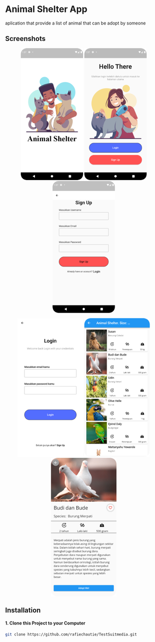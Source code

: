 # Animal Shelter App
aplication that provide a list of animal that can be adopt by someone


## Screenshots

<p align="center">
  <img src="images/splash_screen.png" width="200">
  <img src="images/welcome_screen.png" width="200">
  <img src="images/regis_screen.png" width="200">
</p>

<p align="center">
  <img src="images/login_screen.png" width="210">
  <img src="images/main_screen.png" width="210">
  <img src="images/detail_screen.png" width="210">
</p>

## Installation
#### 1. Clone this Project to your Computer
```bash
git clone https://github.com/rafiechautie/TestSuitmedia.git

